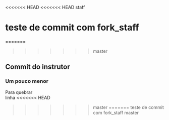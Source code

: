 <<<<<<< HEAD
<<<<<<< HEAD
staff

teste de commit com fork_staff
=======
=======
>>>>>>> master
## Commit do instrutor

### Um pouco menor

Para quebrar  
linha
<<<<<<< HEAD
>>>>>>> master
=======
teste de commit com fork_staff
>>>>>>> master
